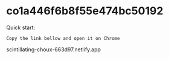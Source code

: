 # co1a446f6b8f55e474bc50192

Quick start:

```
Copy the link bellow and open it on Chrome
````

scintillating-choux-663d97.netlify.app
